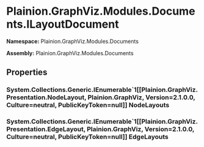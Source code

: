 
# Plainion.GraphViz.Modules.Documents.ILayoutDocument

**Namespace:** Plainion.GraphViz.Modules.Documents

**Assembly:** Plainion.GraphViz.Modules.Documents


## Properties

### System.Collections.Generic.IEnumerable`1[[Plainion.GraphViz.Presentation.NodeLayout, Plainion.GraphViz, Version=2.1.0.0, Culture=neutral, PublicKeyToken=null]] NodeLayouts

### System.Collections.Generic.IEnumerable`1[[Plainion.GraphViz.Presentation.EdgeLayout, Plainion.GraphViz, Version=2.1.0.0, Culture=neutral, PublicKeyToken=null]] EdgeLayouts
